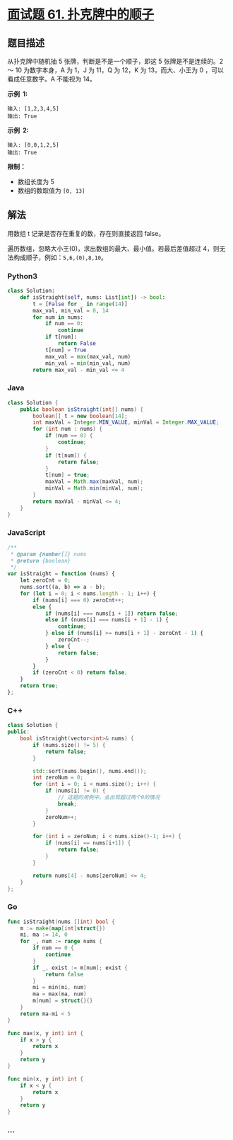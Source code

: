# [面试题 61. 扑克牌中的顺子](https://leetcode-cn.com/problems/bu-ke-pai-zhong-de-shun-zi-lcof/)

## 题目描述

<!-- 这里写题目描述 -->

从扑克牌中随机抽 5 张牌，判断是不是一个顺子，即这 5 张牌是不是连续的。2 ～ 10 为数字本身，A 为 1，J 为 11，Q 为 12，K 为 13，而大、小王为 0 ，可以看成任意数字。A 不能视为 14。

**示例  1:**

```
输入: [1,2,3,4,5]
输出: True
```

**示例  2:**

```
输入: [0,0,1,2,5]
输出: True
```

**限制：**

- 数组长度为 5
- 数组的数取值为 `[0, 13]`

## 解法

<!-- 这里可写通用的实现逻辑 -->

用数组 t 记录是否存在重复的数，存在则直接返回 false。

遍历数组，忽略大小王(0)，求出数组的最大、最小值。若最后差值超过 4，则无法构成顺子，例如：`5,6,(0),8,10`。

<!-- tabs:start -->

### **Python3**

<!-- 这里可写当前语言的特殊实现逻辑 -->

```python
class Solution:
    def isStraight(self, nums: List[int]) -> bool:
        t = [False for _ in range(14)]
        max_val, min_val = 0, 14
        for num in nums:
            if num == 0:
                continue
            if t[num]:
                return False
            t[num] = True
            max_val = max(max_val, num)
            min_val = min(min_val, num)
        return max_val - min_val <= 4


```

### **Java**

<!-- 这里可写当前语言的特殊实现逻辑 -->

```java
class Solution {
    public boolean isStraight(int[] nums) {
        boolean[] t = new boolean[14];
        int maxVal = Integer.MIN_VALUE, minVal = Integer.MAX_VALUE;
        for (int num : nums) {
            if (num == 0) {
                continue;
            }
            if (t[num]) {
                return false;
            }
            t[num] = true;
            maxVal = Math.max(maxVal, num);
            minVal = Math.min(minVal, num);
        }
        return maxVal - minVal <= 4;
    }
}
```

### **JavaScript**

```js
/**
 * @param {number[]} nums
 * @return {boolean}
 */
var isStraight = function (nums) {
    let zeroCnt = 0;
    nums.sort((a, b) => a - b);
    for (let i = 0; i < nums.length - 1; i++) {
        if (nums[i] === 0) zeroCnt++;
        else {
            if (nums[i] === nums[i + 1]) return false;
            else if (nums[i] === nums[i + 1] - 1) {
                continue;
            } else if (nums[i] >= nums[i + 1] - zeroCnt - 1) {
                zeroCnt--;
            } else {
                return false;
            }
        }
        if (zeroCnt < 0) return false;
    }
    return true;
};
```

### **C++**

```cpp
class Solution {
public:
    bool isStraight(vector<int>& nums) {
        if (nums.size() != 5) {
            return false;
        }

        std::sort(nums.begin(), nums.end());
        int zeroNum = 0;
        for (int i = 0; i < nums.size(); i++) {
            if (nums[i] != 0) {
                // 这题的用例中，会出现超过两个0的情况
                break;
            }
            zeroNum++;
        }

        for (int i = zeroNum; i < nums.size()-1; i++) {
            if (nums[i] == nums[i+1]) {
                return false;
            }
        }

        return nums[4] - nums[zeroNum] <= 4;
    }
};

```

### **Go**

```go
func isStraight(nums []int) bool {
	m := make(map[int]struct{})
	mi, ma := 14, 0
	for _, num := range nums {
		if num == 0 {
			continue
		}
		if _, exist := m[num]; exist {
			return false
		}
		mi = min(mi, num)
		ma = max(ma, num)
		m[num] = struct{}{}
	}
	return ma-mi < 5
}

func max(x, y int) int {
	if x > y {
		return x
	}
	return y
}

func min(x, y int) int {
	if x < y {
		return x
	}
	return y
}
```

### **...**

```

```

<!-- tabs:end -->
